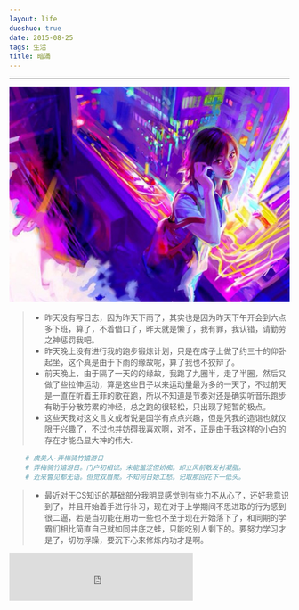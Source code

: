 ```yaml
---
layout: life
duoshuo: true
date: 2015-08-25
tags: 生活
title: 暗涌
---
```


*******

![goinghome](/life/2015/2015res/2015-08-27.jpg)

> * 昨天没有写日志，因为昨天下雨了，其实也是因为昨天下午开会到六点多下班，算了，不着借口了，昨天就是懒了，我有罪，我认错，请勤劳之神惩罚我吧。
> * 昨天晚上没有进行我的跑步锻炼计划，只是在席子上做了约三十的仰卧起坐，这个真是由于下雨的缘故呢，算了我也不狡辩了。
> * 前天晚上，由于隔了一天的的缘故，我跑了九圈半，走了半圈，然后又做了些拉伸运动，算是这些日子以来运动量最为多的一天了，不过前天是一直在听着王菲的歌在跑，所以不知道是节奏对还是确实听音乐跑步有助于分散劳累的神经，总之跑的很轻松，只出现了短暂的极点。
> * 这些天我对这文言文或者说是国学有点点兴趣，但是凭我的造诣也就仅限于兴趣了，不过也并妨碍我喜欢啊，对不，正是由于我这样的小白的存在才能凸显大神的伟大.

```python
	# 虞美人·弄梅骑竹嬉游日
    # 弄梅骑竹嬉游日。门户初相识。未能羞涩但娇痴。却立风前散发衬凝脂。
    # 近来瞥见都无语。但觉双眉聚。不知何日始工愁。记取那回花下一低头。
```

> * 最近对于CS知识的基础部分我明显感觉到有些力不从心了，还好我意识到了，并且开始着手进行补习，现在对于上学期间不思进取的行为感到很二逼，若是当初能在用功一些也不至于现在开始落下了，和同期的学霸们相比简直自己就如同井底之蛙，只能吃别人剩下的。要努力学习才是了，切勿浮躁，要沉下心来修炼内功才是啊。

<iframe frameborder="no" border="0" marginwidth="0" marginheight="0" width=330 height=86 src="http://music.163.com/outchain/player?type=2&id=300136&auto=1&height=66"></iframe>